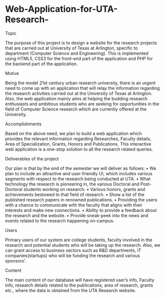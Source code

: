 # Web-Application-for-UTA-Research-

Topic

The purpose of this project is to design a website for the research projects that are carried out at University of Texas at Arlington, specific to department (Computer Science and Engineering). This is implemented using HTML5, CSS3 for the front-end part of the application and PHP for the backend part of the application.  

Motive

Being the model 21st century urban research university, there is an urgent need to come up with an application that will relay the information regarding the research activities carried out at the University of Texas at Arlington. 
Also, the web application mainly aims at helping the budding research enthusiasts and ambitious students who are seeking for opportunities in the field of Computer Science research which are currently offered at the University. 

Accomplishments

Based on the above need, we plan to build a web application which provides the relevant information regarding Researches, Faculty details, Area of Specialization, Grants, Honors and Publications. This interactive web application is a one-stop solution to all the research related queries. 

Deliverables of the project

Our plan is that by the end of the semester we will deliver as follows:
•	We plan to include an attractive and user-friendly UI, which includes various segments with respect to the research being conducted at UTA. 
•	What technology the research is pioneering in, the various Doctoral and Post-Doctoral students working on research.
•	Various honors, grants and achievements bestowed to that field of research.
•	Show a list of the published research papers in renowned publications.
•	Providing the users with a chance to communicate with the faculty that aligns with their interests and make new connections.
•	Ability to provide a feedback about the research and the website.
•	Provide sneak-peek into the news and events related to the research happening on-campus.

Users 

Primary users of our system are college students, faculty involved in the research and potential students who will be taking up the research. Also, we can grant access to business sectors such as R&D departments, IT companies(startups) who will be funding the research and various sponsors’.  

Content 

The main content of our database will have registered user’s info, Faculty info, research details related to the publications, area of research, grants etc., where the data is obtained from the UTA Research website.
